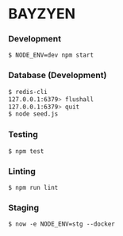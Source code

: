# BAYZYEN

### Development

`$ NODE_ENV=dev npm start`

### Database (Development)

```sh
$ redis-cli
127.0.0.1:6379> flushall
127.0.0.1:6379> quit
$ node seed.js
```

### Testing

`$ npm test`

### Linting

`$ npm run lint`

### Staging

`$ now -e NODE_ENV=stg --docker`
